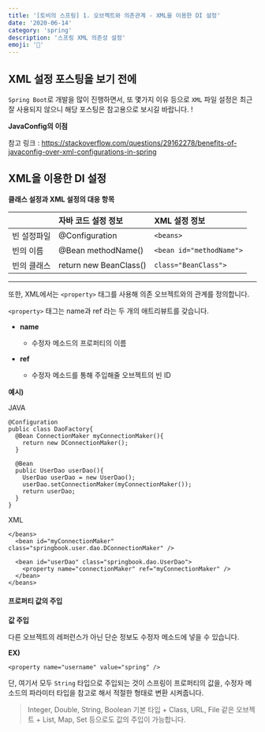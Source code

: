 ```yaml
---
title: '[토비의 스프링] 1. 오브젝트와 의존관계 - XML을 이용한 DI 설정'
date: '2020-06-14'
category: 'spring'
description: '스프링 XML 의존성 설정'
emoji: '🚧'
---
```


## XML 설정 포스팅을 보기 전에

`Spring Boot`로 개발을 많이 진행하면서, 또 몇가지 이유 등으로 `XML` 파일 설정은 최근 잘 사용되지 않으니 해당 포스팅은 참고용으로 보시길 바랍니다. !

**JavaConfig의 이점**

참고 링크 : https://stackoverflow.com/questions/29162278/benefits-of-javaconfig-over-xml-configurations-in-spring

## XML을 이용한 DI 설정

**클래스 설정과 XML 설정의 대응 항목**

|             | 자바 코드 설정 정보    | XML 설정 정보            |
| :---------- | :--------------------- | :----------------------- |
| 빈 설정파일 | @Configuration         | `<beans>`                |
| 빈의 이름   | @Bean methodName()     | `<bean id="methodName">` |
| 빈의 클래스 | return new BeanClass() | `class="BeanClass">`     |

---

또한, XML에서는 `<property>` 태그를 사용해 의존 오브젝트와의 관계를 정의합니다.

`<property>` 태그는 name과 ref 라는 두 개의 애트리뷰트를 갖습니다.

- **name**

  - 수정자 메소드의 프로퍼티의 이름

- **ref**

  - 수정자 메소드를 통해 주입해줄 오브젝트의 빈 ID

**예시)**

JAVA

```java:title=Java
@Configuration
public class DaoFactory{
  @Bean ConnectionMaker myConnectionMaker(){
    return new DConnectionMaker();
  }

  @Bean
  public UserDao userDao(){
    UserDao userDao = new UserDao();
    userDao.setConnectionMaker(myConnectionMaker());
    return userDao;
  }
}
```

XML

```xml:title=XML
</beans>
  <bean id="myConnectionMaker" class="springbook.user.dao.DConnectionMaker" />

  <bean id="userDao" class="springbook.dao.UserDao">
    <property name="connectionMaker" ref="myConnectionMaker" />
  </bean>
</beans>
```

#### 프로퍼티 값의 주입

**값 주입**

다른 오브젝트의 레퍼런스가 아닌 단순 정보도 수정자 메소드에 넣을 수 있습니다.

**EX)**

```xml:title=XML
<property name="username" value="spring" />
```

단, 여기서 모두 `String` 타입으로 주입되는 것이 스프링이 프로퍼티의 값을, 수정자 메소드의 파라미터 타입을 참고로 해서 적절한 형태로 변환 시켜줍니다.

> Integer, Double, String, Boolean 기본 타입 + Class, URL, File 같은 오브젝트 + List, Map, Set 등으로도 값의 주입이 가능합니다.
